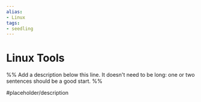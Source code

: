 ```yaml
---
alias: 
- Linux
tags:
- seedling
---
```


# Linux Tools

%% Add a description below this line. It doesn't need to be long: one or two sentences should be a good start. %%

#placeholder/description 
